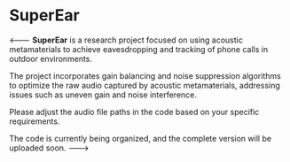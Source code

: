 # SuperEar
<--- **SuperEar** is a research project focused on using acoustic metamaterials to achieve eavesdropping and tracking of phone calls in outdoor environments.  

The project incorporates gain balancing and noise suppression algorithms to optimize the raw audio captured by acoustic metamaterials, addressing issues such as uneven gain and noise interference.  

Please adjust the audio file paths in the code based on your specific requirements.

The code is currently being organized, and the complete version will be uploaded soon. --->
